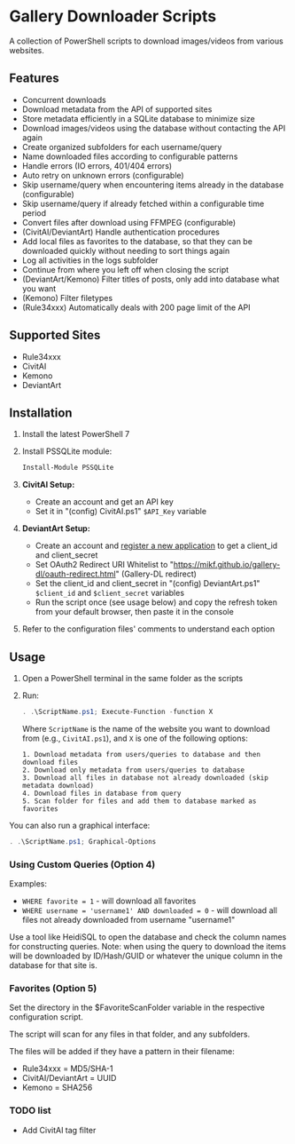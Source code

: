 # Gallery Downloader Scripts

A collection of PowerShell scripts to download images/videos from various websites.

## Features

- Concurrent downloads
- Download metadata from the API of supported sites
- Store metadata efficiently in a SQLite database to minimize size
- Download images/videos using the database without contacting the API again
- Create organized subfolders for each username/query
- Name downloaded files according to configurable patterns
- Handle errors (IO errors, 401/404 errors)
- Auto retry on unknown errors (configurable)
- Skip username/query when encountering items already in the database (configurable)
- Skip username/query if already fetched within a configurable time period
- Convert files after download using FFMPEG (configurable)
- (CivitAI/DeviantArt) Handle authentication procedures
- Add local files as favorites to the database, so that they can be downloaded quickly without needing to sort things again
- Log all activities in the logs subfolder
- Continue from where you left off when closing the script
- (DeviantArt/Kemono) Filter titles of posts, only add into database what you want
- (Kemono) Filter filetypes
- (Rule34xxx) Automatically deals with 200 page limit of the API

## Supported Sites

- Rule34xxx
- CivitAI
- Kemono
- DeviantArt

## Installation

1. Install the latest PowerShell 7
2. Install PSSQLite module:
   ```powershell
   Install-Module PSSQLite
   ```
3. **CivitAI Setup:**
   - Create an account and get an API key
   - Set it in "(config) CivitAI.ps1" `$API_Key` variable

4. **DeviantArt Setup:**
   - Create an account and [register a new application](https://www.deviantart.com/developers/apps) to get a client_id and client_secret
   - Set OAuth2 Redirect URI Whitelist to "https://mikf.github.io/gallery-dl/oauth-redirect.html" (Gallery-DL redirect)
   - Set the client_id and client_secret in "(config) DeviantArt.ps1" `$client_id` and `$client_secret` variables
   - Run the script once (see usage below) and copy the refresh token from your default browser, then paste it in the console

5. Refer to the configuration files' comments to understand each option

## Usage

1. Open a PowerShell terminal in the same folder as the scripts
2. Run:
   ```powershell
   . .\ScriptName.ps1; Execute-Function -function X
   ```
   
   Where `ScriptName` is the name of the website you want to download from (e.g., `CivitAI.ps1`), and `X` is one of the following options:

	   1. Download metadata from users/queries to database and then download files
	   2. Download only metadata from users/queries to database
	   3. Download all files in database not already downloaded (skip metadata download)
	   4. Download files in database from query
	   5. Scan folder for files and add them to database marked as favorites

You can also run a graphical interface:
```powershell
. .\ScriptName.ps1; Graphical-Options
```

### Using Custom Queries (Option 4)

Examples:
- `WHERE favorite = 1` - will download all favorites
- `WHERE username = 'username1' AND downloaded = 0` - will download all files not already downloaded from username "username1"

Use a tool like HeidiSQL to open the database and check the column names for constructing queries.
Note: when using the query to download the items will be downloaded by ID/Hash/GUID or whatever the unique column in the database for that site is.


### Favorites (Option 5)
Set the directory in the $FavoriteScanFolder variable in the respective configuration script.

The script will scan for any files in that folder, and any subfolders.

The files will be added if they have a pattern in their filename: 

- Rule34xxx = MD5/SHA-1
- CivitAI/DeviantArt = UUID
- Kemono = SHA256



### TODO list
- Add CivitAI tag filter
